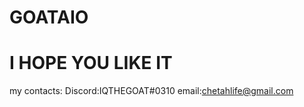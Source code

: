 # GOATAIO

# I HOPE YOU LIKE IT

my contacts:
Discord:IQTHEGOAT#0310
email:chetahlife@gmail.com

  

